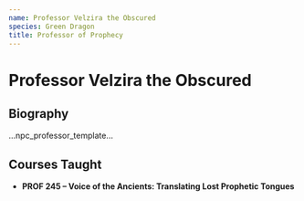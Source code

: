 ```yaml
---
name: Professor Velzira the Obscured
species: Green Dragon
title: Professor of Prophecy
---
```


# Professor Velzira the Obscured

## Biography
...npc_professor_template...

## Courses Taught
- **PROF 245 – Voice of the Ancients: Translating Lost Prophetic Tongues**

